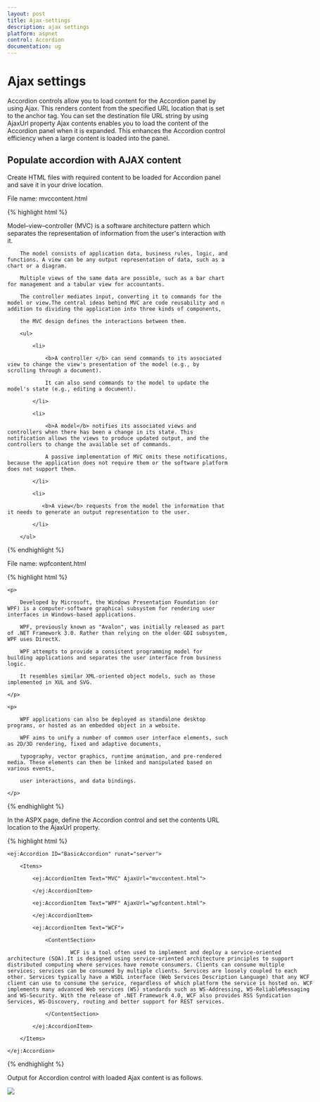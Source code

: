 ```yaml
---
layout: post
title: Ajax-settings
description: ajax settings
platform: aspnet
control: Accordion 
documentation: ug
---
```


# Ajax settings

Accordion controls allow you to load content for the Accordion panel by using Ajax. This renders content from the specified URL location that is set to the anchor tag. You can set the destination file URL string by using AjaxUrl property Ajax contents enables you to load the content of the Accordion panel when it is expanded. This enhances the Accordion control efficiency when a large content is loaded into the panel.

## Populate accordion with AJAX content

Create HTML files with required content to be loaded for Accordion panel and save it in your drive location. 

File name: mvccontent.html

{% highlight html %}

   <p>Model–view–controller (MVC) is a software architecture pattern which separates the representation of information from the user's interaction with it.

        The model consists of application data, business rules, logic, and functions. A view can be any output representation of data, such as a chart or a diagram. 

        Multiple views of the same data are possible, such as a bar chart for management and a tabular view for accountants. 

        The controller mediates input, converting it to commands for the model or view.The central ideas behind MVC are code reusability and n addition to dividing the application into three kinds of components, 

        the MVC design defines the interactions between them.

        <ul>

            <li>

                <b>A controller </b> can send commands to its associated view to change the view's presentation of the model (e.g., by scrolling through a document). 

                It can also send commands to the model to update the model's state (e.g., editing a document).

            </li>

            <li>

                <b>A model</b> notifies its associated views and controllers when there has been a change in its state. This notification allows the views to produce updated output, and the controllers to change the available set of commands. 

                A passive implementation of MVC omits these notifications, because the application does not require them or the software platform does not support them.

            </li>

            <li>

               <b>A view</b> requests from the model the information that it needs to generate an output representation to the user.

            </li>

        </ul>

</p>





{% endhighlight %}

File name: wpfcontent.html

{% highlight html %}

    <p>

        Developed by Microsoft, the Windows Presentation Foundation (or WPF) is a computer-software graphical subsystem for rendering user interfaces in Windows-based applications. 

        WPF, previously known as "Avalon", was initially released as part of .NET Framework 3.0. Rather than relying on the older GDI subsystem, WPF uses DirectX. 

        WPF attempts to provide a consistent programming model for building applications and separates the user interface from business logic. 

        It resembles similar XML-oriented object models, such as those implemented in XUL and SVG.

    </p>

    <p>

        WPF applications can also be deployed as standalone desktop programs, or hosted as an embedded object in a website. 

        WPF aims to unify a number of common user interface elements, such as 2D/3D rendering, fixed and adaptive documents, 

        typography, vector graphics, runtime animation, and pre-rendered media. These elements can then be linked and manipulated based on various events, 

        user interactions, and data bindings.

    </p>





{% endhighlight %}



In the ASPX page, define the Accordion control and set the contents URL location to the AjaxUrl property.

{% highlight html %}



<div style="width: 700px;">

    <ej:Accordion ID="BasicAccordion" runat="server">

        <Items>

            <ej:AccordionItem Text="MVC" AjaxUrl="mvccontent.html">

            </ej:AccordionItem>

            <ej:AccordionItem Text="WPF" AjaxUrl="wpfcontent.html">

            </ej:AccordionItem>

            <ej:AccordionItem Text="WCF">

                <ContentSection>

                        WCF is a tool often used to implement and deploy a service-oriented architecture (SOA).It is designed using service-oriented architecture principles to support distributed computing where services have remote consumers. Clients can consume multiple services; services can be consumed by multiple clients. Services are loosely coupled to each other. Services typically have a WSDL interface (Web Services Description Language) that any WCF client can use to consume the service, regardless of which platform the service is hosted on. WCF implements many advanced Web services (WS) standards such as WS-Addressing, WS-ReliableMessaging and WS-Security. With the release of .NET Framework 4.0, WCF also provides RSS Syndication Services, WS-Discovery, routing and better support for REST services.

                </ContentSection>

            </ej:AccordionItem>

        </Items>

    </ej:Accordion>

</div>



{% endhighlight %}



Output for Accordion control with loaded Ajax content is as follows.

 ![](Ajax-settings_images/Ajax-settings_img1.png) 




